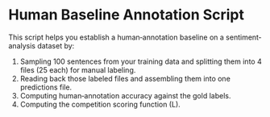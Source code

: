 # Human Baseline Annotation Script

This script helps you establish a human‐annotation baseline on a sentiment‐analysis dataset by:

1. Sampling 100 sentences from your training data and splitting them into 4 files (25 each) for manual labeling.  
2. Reading back those labeled files and assembling them into one predictions file.  
3. Computing human‐annotation accuracy against the gold labels.  
4. Computing the competition scoring function \(L\).



